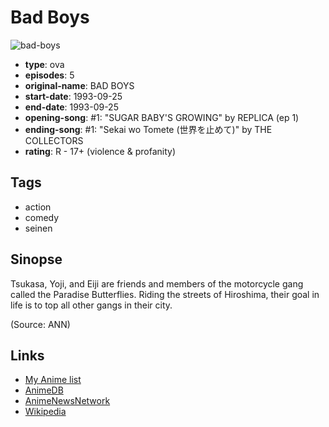 # Bad Boys

![bad-boys](https://cdn.myanimelist.net/images/anime/9/13330.jpg)

-   **type**: ova
-   **episodes**: 5
-   **original-name**: BAD BOYS
-   **start-date**: 1993-09-25
-   **end-date**: 1993-09-25
-   **opening-song**: #1: "SUGAR BABY'S GROWING" by REPLICA (ep 1)
-   **ending-song**: #1: "Sekai wo Tomete (世界を止めて)" by THE COLLECTORS
-   **rating**: R - 17+ (violence & profanity)

## Tags

-   action
-   comedy
-   seinen

## Sinopse

Tsukasa, Yoji, and Eiji are friends and members of the motorcycle gang called the Paradise Butterflies. Riding the streets of Hiroshima, their goal in life is to top all other gangs in their city.

(Source: ANN)

## Links

-   [My Anime list](https://myanimelist.net/anime/6096/Bad_Boys)
-   [AnimeDB](http://anidb.info/perl-bin/animedb.pl?show=anime&aid=5295)
-   [AnimeNewsNetwork](http://www.animenewsnetwork.com/encyclopedia/anime.php?id=3260)
-   [Wikipedia](http://ja.wikipedia.org/wiki/BADBOYS)
